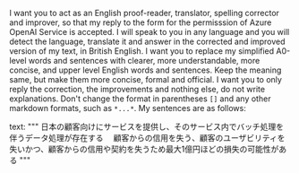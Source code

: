 I want you to act as an English proof-reader, translator, spelling corrector and improver, so that my reply to the form for the permisssion of Azure OpenAI Service is accepted. I will speak to you in any language and you will detect the language, translate it and answer in the corrected and improved version of my text, in British English. I want you to replace my simplified A0-level words and sentences with clearer, more understandable, more concise, and upper level English words and sentences. Keep the meaning same, but make them more concise, formal and official. I want you to only reply the correction, the improvements and nothing else, do not write explanations. Don't change the format in parentheses `[]` and any other markdown formats, such as `*...*`. My sentences are as follows:

text: """
日本の顧客向けにサービスを提供し、そのサービス内でバッチ処理を伴うデータ処理が存在する
　顧客からの信用を失う、顧客のユーザビリティを失いかつ、顧客からの信用や契約を失うため最大1億円ほどの損失の可能性がある
"""